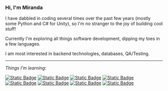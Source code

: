 ### Hi, I'm Miranda

I have dabbled in coding several times over the past few years (mostly some Python and C# for Unity), so I'm no stranger to the joy of building cool stuff!

Currently I'm exploring all things software development, dipping my toes in a few languages.

I am most interested in backend technologies, databases, QA/Testing.

<hr>

_Things I'm learning:_

<a href="#">![Static Badge](https://img.shields.io/badge/Python-356f9f)</a>
<a href="#">![Static Badge](https://img.shields.io/badge/JavaScript-f2bf26)</a>
<a href="#">![Static Badge](https://img.shields.io/badge/Golang-79d4fd)</a>
<a href="#">![Static Badge](https://img.shields.io/badge/SQL-00618b)</a>
<a href="#">![Static Badge](https://img.shields.io/badge/Bash-3e474a)</a>
<a href="#">![Static Badge](https://img.shields.io/badge/HTML-f2672e)</a>
<a href="#">![Static Badge](https://img.shields.io/badge/CSS-30aadd)</a>
<a href="#">![Static Badge](https://img.shields.io/badge/Git-de4c36)</a>
